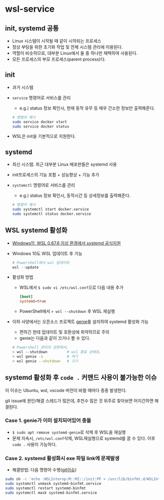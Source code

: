 # wsl-service

## init, systemd 공통

- Linux 시스템이 시작될 때 같이 시작되는 프로세스
- 정상 부팅을 위한 초기화 작업 및 전체 시스템 관리에 이용된다.
- 역할이 비슷하므로, 대부분 Linux에서 둘 중 하나만 채택하여 사용된다.
- 모든 프로세스의 부모 프로세스(parent process)다.

## init

- 과거 시스템
- `service` 명령어로 서비스를 관리
  - e.g.) status 정보 확인시, 현재 동작 유무 등 매우 간소한 정보만 출력해준다.

  ```sh
  # 명령어 예시
  sudo service docker start
  sudo service docker status
  ```

- WSL은 init을 기본적으로 지원한다.

## systemd

- 최신 시스템. 최근 대부분 Linux 배포판들은 systemd 사용
- init프로세스의 기능 포함 + 성능향상 + 기능 추가
- `systemctl` 명령어로 서비스를 관리
  - e.g.) status 정보 확인시, 동작시간 등 상세정보를 출력해준다.

  ```sh
  # 명령어 예시
  sudo systemctl start docker.service
  sudo systemctl status docker.service
  ```

## WSL systemd 활성화

- [Windows11, WSL 0.67.6 이상 환경에서 systemd 공식지원](https://devblogs.microsoft.com/commandline/systemd-support-is-now-available-in-wsl/)

- Windows 10도 WSL 업데이트 후 가능

  ```powershell
  # Powershell에서 wsl 업데이트
  wsl --update
  ```

- 활성화 방법
  - WSL에서 `$ sudo vi /etc/wsl.conf`으로 다음 내용 추가

    ```conf
    [boot]
    systemd=true
    ```

  - PowerShell에서 `> wsl --shutdown` 후 WSL 재실행

- 이하 사양에서는 오픈소스 프로젝트 [genie](https://github.com/arkane-systems/genie)를 설치하여 systemd 활성화 가능
  - 편하긴 한데 업데이트 및 호환성에 취약하므로 주의
  - genie는 다음과 같이 끄거나 켤 수 있다.

  ```sh
  # Powershell 관리자 권한에서,
  > wsl --shutdown         # wsl 종료 상태로,
  > wsl genie -s           # 켜기
  > wsl genie --shutdown   # 끄기
  ```

## systemd 활성화 후 `code .` 커맨드 사용이 불가능한 이슈

이 이슈는 Ubuntu, wsl, vscode 버전이 바뀔 때마다 종종 발생한다.

git issue에 원인/해결 스레드가 많은데, 추천수 많은 것 위주로 찾아보면 어지간하면 해결된다.

### Case 1. genie가 이미 설치되어있어 충돌

- `$ sudo apt remove systemd-genie`로 삭제 후 WSL을 재실행
- 문제 지속시, `/etc/wsl.conf`삭제, WSL재실행으로 systemd를 끌 수 있다. 이후 `code .` 사용이 가능하다.

### Case 2. systemd 활성화시 exe 파일 link에 문제발생

- 해결방법: 다음 명령어 수행([git이슈](https://github.com/microsoft/WSL/issues/8952))

```sh
sudo sh -c 'echo :WSLInterop:M::MZ::/init:PF > /usr/lib/binfmt.d/WSLInterop.conf'
sudo systemctl unmask systemd-binfmt.service
sudo systemctl restart systemd-binfmt
sudo systemctl mask systemd-binfmt.service
```
